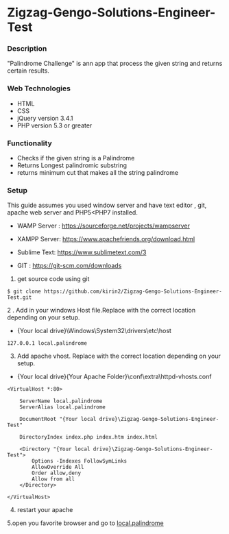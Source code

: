 # Zigzag-Gengo-Solutions-Engineer-Test

### Description ###
"Palindrome Challenge" is ann app that process the given string and returns certain results.

### Web Technologies ###
* HTML
* CSS
* jQuery version 3.4.1
* PHP version 5.3 or greater

### Functionality ###
* Checks if the given string is a Palindrome
* Returns Longest palindromic substring
* returns minimum cut that makes all the string palindrome

### Setup ###

This guide assumes you used window server and  have text editor , git, apache web server and PHP5<PHP7 installed.

- WAMP Server : https://sourceforge.net/projects/wampserver
- XAMPP Server: https://www.apachefriends.org/download.html
- Sublime Text: https://www.sublimetext.com/3

- GIT         : https://git-scm.com/downloads

1. get source code using git

```
$ git clone https://github.com/kirin2/Zigzag-Gengo-Solutions-Engineer-Test.git
```
2 . Add in your windows Host file.Replace with the correct location depending on your setup.
* {Your local drive}\Windows\System32\drivers\etc\host
```
127.0.0.1 local.palindrome
```
3. Add apache vhost. Replace with the correct location depending on your setup.
* {Your local drive}\{Your Apache Folder}\conf\extra\httpd-vhosts.conf
```
<VirtualHost *:80>

	ServerName local.palindrome
	ServerAlias local.palindrome
	
	DocumentRoot "{Your local drive}\Zigzag-Gengo-Solutions-Engineer-Test"
	
	DirectoryIndex index.php index.htm index.html
	
	<Directory "{Your local drive}\Zigzag-Gengo-Solutions-Engineer-Test">
		Options -Indexes FollowSymLinks
		AllowOverride All
		Order allow,deny
		Allow from all
	</Directory>
	
</VirtualHost>
```
4. restart your apache

5.open you favorite browser and go to <a href="http://local.palindrome">local.palindrome</a>





